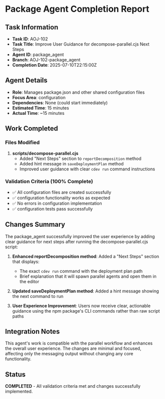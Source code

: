 # Package Agent Completion Report

## Task Information
- **Task ID**: AOJ-102
- **Task Title**: Improve User Guidance for decompose-parallel.cjs Next Steps
- **Agent ID**: package_agent
- **Branch**: AOJ-102-package_agent
- **Completion Date**: 2025-07-10T22:15:00Z

## Agent Details
- **Role**: Manages package.json and other shared configuration files
- **Focus Area**: configuration
- **Dependencies**: None (could start immediately)
- **Estimated Time**: 15 minutes
- **Actual Time**: ~15 minutes

## Work Completed

### Files Modified
1. **scripts/decompose-parallel.cjs**
   - Added "Next Steps" section to `reportDecomposition` method
   - Added hint message in `saveDeploymentPlan` method
   - Improved user guidance with clear `cdev run` command instructions

### Validation Criteria (100% Complete)
- ✅ All configuration files are created successfully
- ✅ configuration functionality works as expected
- ✅ No errors in configuration implementation
- ✅ configuration tests pass successfully

## Changes Summary

The package_agent successfully improved the user experience by adding clear guidance for next steps after running the decompose-parallel.cjs script:

1. **Enhanced reportDecomposition method**: Added a "Next Steps" section that displays:
   - The exact `cdev run` command with the deployment plan path
   - Brief explanation that it will spawn parallel agents and open them in the editor

2. **Updated saveDeploymentPlan method**: Added a hint message showing the next command to run

3. **User Experience Improvement**: Users now receive clear, actionable guidance using the npm package's CLI commands rather than raw script paths

## Integration Notes

This agent's work is compatible with the parallel workflow and enhances the overall user experience. The changes are minimal and focused, affecting only the messaging output without changing any core functionality.

## Status
**COMPLETED** - All validation criteria met and changes successfully implemented.